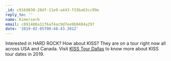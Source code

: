 ```yaml
---
_id: c9169830-28df-11e9-a443-f33ba63cc99e
reply_to: ''
name: Kimerserb
email: c891488a11f6af4ac9d7ee9b0404a297
date: '2019-02-05T00:48:43.301Z'
---
```

Interested in HARD ROCK? How about KISS? They are on a tour right now all across USA and Canada. Visit <a href=http://kisstourdates.com>KISS Tour Dallas</a> to know more about KISS tour dates in 2019.
